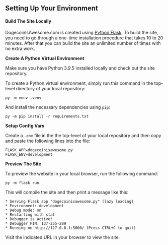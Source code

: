 ## Setting Up Your Environment

#### Build The Site Locally

DogecoinIsAwesome.com is created using [Python
Flask](https://flask.palletsprojects.com/en/1.1.x/). To build the site, you
need to go through a one-time installation procedure that takes 10 to 20
minutes. After that you can build the site an unlimited number of times with no
extra work.

**Create A Python Virtual Environment**

Make sure you have Python 3.9.5 installed locally and check out the site repository.

To create a Python virtual environment, simply run this command in the top-level
directory of your local repository:

    py -m venv .venv

And install the necessary dependencies using `pip`:

    py -m pip install -r requirements.txt

**Setup Config Vars**

Create a `.env` file in the the top-level of your local repository and then copy and
paste the following lines into the file:

    FLASK_APP=dogecoinisawesome.py
    FLASK_ENV=development

**Preview The Site**

To preview the website in your local browser, run the following command:

    py -m flask run

This will compile the site and then print a message like this:

```
* Serving Flask app "dogecoinisawesome.py" (lazy loading)
* Environment: development
* Debug mode: on
* Restarting with stat
* Debugger is active!
* Debugger PIN: 137-255-289
* Running on http://127.0.0.1:5000/ (Press CTRL+C to quit)
```

Visit the indicated URL in your browser to view the site.
